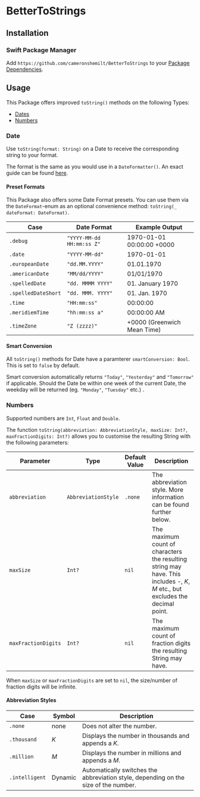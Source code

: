 # BetterToStrings

## Installation
### Swift Package Manager
Add `https://github.com/cameronshemilt/BetterToStrings` to your [Package Dependencies](https://developer.apple.com/documentation/xcode/adding_package_dependencies_to_your_app).

## Usage

This Package offers improved `toString()` methods on the following Types:

- [Dates](#date)
- [Numbers](#numbers)

### Date

Use `toString(format: String)` on a Date to receive  the corresponding string to your format.

The format is the same as you would use in a `DateFormatter()`. An exact guide can be found [here](https://www.datetimeformatter.com/how-to-format-date-time-in-swift#patterns).


#### Preset Formats
This Package also offers some Date Format presets. You can use them via the `DateFormat`-enum as an optional convenience method: `toString(_ dateFormat: DateFormat)`.

| **Case**            | **Date Format**           | **Example Output**          |
| ------------------- | ------------------------- | --------------------------- |
| `.debug`            | `"YYYY-MM-dd HH:mm:ss Z"` | 1970-01-01 00:00:00 +0000   |
| `.date`             | `"YYYY-MM-dd"`            | 1970-01-01                  |
| `.europeanDate`     | `"dd.MM.YYYY"`            | 01.01.1970                  |
| `.americanDate`     | `"MM/dd/YYYY"`            | 01/01/1970                  |
| `.spelledDate`      | `"dd. MMMM YYYY"`         | 01. January 1970            |
| `.spelledDateShort` | `"dd. MMM. YYYY"`         | 01. Jan. 1970               |
| `.time`             | `"HH:mm:ss"`              | 00:00:00                    |
| `.meridiemTime`     | `"hh:mm:ss a"`            | 00:00:00 AM                 |
| `.timeZone`         | `"Z (zzzz)"`              | +0000 (Greenwich Mean Time) |

#### Smart Conversion

All `toString()` methods for Date have a paramterer  `smartConversion: Bool`. This is set to `false` by default.

Smart conversion automatically returns `"Today"`, `"Yesterday"` and `"Tomorrow"` if applicable. Should the Date be within one week of the current Date, the weekday will be returned (eg. `"Monday"`, `"Tuesday"` etc.) .

### Numbers

Supported numbers are `Int`, `Float` and `Double`.

The function `toString(abbreviation: AbbreviationStyle, maxSize: Int?, maxFractionDigits: Int?)` allows you to customise the resulting String with the following parameters:

| **Parameter**       | **Type**            | **Default Value** | **Description**                                              |
| ------------------- | ------------------- | ----------------- | ------------------------------------------------------------ |
| `abbreviation`      | `AbbreviationStyle` | `.none`           | The abbreviation style. More information can be found further below. |
| `maxSize`           | `Int?`              | `nil`             | The maximum count of characters the resulting string may have. This includes *-*, *K*, *M* etc., but excludes the decimal point. |
| `maxFractionDigits` | `Int?`              | `nil`             | The maximum count of fraction digits the resulting String may have. |

When `maxSize` or `maxFractionDigits` are set to `nil`, the size/number of fraction digits will be infinite.

#### Abbreviation Styles

| **Case**       | **Symbol** | **Description**                                              |
| -------------- | ---------- | ------------------------------------------------------------ |
| `.none`        | none       | Does not alter the number.                                   |
| `.thousand`    | *K*        | Displays the number in thousands and appends a *K*.          |
| `.million`     | *M*        | Displays the number in millions and appends a *M*.           |
| `.intelligent` | Dynamic    | Automatically switches the abbreviation style, depending on the size of the number. |

